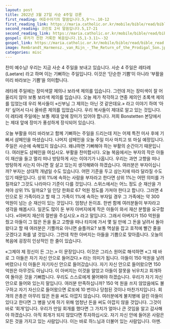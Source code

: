 ```yaml
---
layout: post
title: 2022년 3월 27일 사순 4주일 강론
first_reading: 여호수아기의 말씀입니다.5,9ㄱㄴ.10-12
first_reading_link: https://maria.catholic.or.kr/mobile/bible/read/bible_read.asp?m=1&n=106&p=5
second_reading: 코린토 2서 말씀입니다.5,17-21
second_reading_link: https://maria.catholic.or.kr/mobile/bible/read/bible_read.asp?m=2&n=154&p=5
gospel: 루카가 전한 거룩한 복음입니다.15,1-3.11ㄴ-32
gospel_link: https://maria.catholic.or.kr/mobile/bible/read/bible_read.asp?m=2&n=149&p=15
image: Rembrandt_Harmensz._van_Rijn_-_The_Return_of_the_Prodigal_Son.jpg
categories: misc
---
```


찬미 예수님! 우리는 지금 사순 4 주일을 보내고 있습니다. 사순 4 주일은 레타레
(Laetare) 라고 하며 이는 기뻐하는 주일입니다. 이것은 ‘단순한 기쁨’이 아니라 ‘부활을
미리 바라보는 기쁨’을 의미합니다. 

레타레 주일에는 장미색깔 제의나 보라색 제의를
입습니다. 그런데 저는 장미색이 잘 어울리지 않아 보통 보라색 제의를 입습니다. 오늘
제가 착각하고 연중 제의인 초록색 제의를 입었는데 우리 복사들이 «신부님 그 제의는
아닌 것 같은데요.» 라고 이야기 하여 ‘아차’ 싶어서 다시 올바른 제의를 입었습니다.
우리 복사들이 제대로 알고 있는 것입니다. 이 레타레 주일에는 보통 제대 앞에 장미가
있어야 합니다. 저희 Bonstetten 본당에서는 제대 앞에 장미가 풍성하게 장식되어
있습니다.

오늘 부활을 미리 바라보고 함께 기뻐하는 주일을 드리는데 저는 어제 특전 미사 후에
기뻐서 샴페인을 마셨습니다. 나머지 샴페인을 오늘 주일 미사 마치고 또 마실
예정입니다. 주일은 사순에 속해있지 않습니다. 왜냐하면 기뻐해야 하는 부활의
순간이기 때문입니다. 여러분도 샴페인을 여십시오. 부활을 찬미합시다.
오늘 복음에서는 부자의 작은 아들이 재산을 들고 멀리 떠나 방탕하게 사는 이야기가
나옵니다. 우리는 과연 고향을 떠나 방탕하게 사는지 아니면 잘 살고 있는지 생각해봐야
하겠습니다. 여러분은 부자이십니까? 부자는 상대적 개념일 수도 있습니다. 어떤
기준을 두고 삼는지에 따라 달라질 수도 있기 때문입니다. 상위 1%에 속하는 사람을
부자라고 한다면 상위 1%는 어떤 의미를 가질까요? 그것도 나라마다 기준이 다를
것입니다. 스위스에서는 어느 정도 순 재산을 가져야 상위 1% 일까요? 일 인당 한화로
67 억원 정도를 가져야 한다고 합니다. 그러면 4 인으로 된 가족이라고 할 때 그 가족이
1%에 속하는 부자일 경우 그 가족에는 약 300 억원이 넘는 순 재산이 있는 것입니다.
엄청난 돈이죠. 한번 함께 여러분들이 부자라고 생각을 해봅시다. 일꾼도 많이 둔 부자
아버지에게 작은 아들이 와서 재산 분할을 요구합니다. «아버지 재산의 절반을
주십시오.» 라고 말입니다. 그래서 아버지가 150 억원을 줬고 아들이 그 많은 돈을 들고
고향을 떠나 타지에 가서 몇 일 만에 그 돈을 날려서 돌아왔다고 할 때 여러분은
기쁠까요 아니면 슬플까요? 보통 멱살을 잡고 호적에 빨간 줄을 긋겠다고 화를 낼
것입니다. 그런데 착한 아버지는 아들을 기쁨으로 맞아줍니다.
오늘의 복음에 굉장히 인상적인 한 줄이 있습니다.

«그제야 제 정신이 든 그는.» 이 문장입니다. 이것은 그리스 원어로 해석하면 «그 때
바로 그 아들은 자기 자신 안으로 들어갔다.» 라는 의미가 됩니다. 아들이 150 억원을
날려버렸으나 이 아들은 자기자신 안으로 들어갔습니다. 자기 자신 안으로 들어왔으면
150 억원은 아무것도 아닙니다. 이 아버지는 이것을 알았고 아들이 잘못을 뉘우치고
회개하여 돌아온 것을 기뻐합니다.
우리도 스스로에게 물어봐야 하겠습니다. 우리가 자기 자신 안으로 들어와 있는지
말입니다. 여러분 만족하십니까? 150 억 원을 쓰지 않았음에도 불구하고 자기 자신으로
들어왔으면 로또에 10 번이나 당첨된 것이나 마찬가지입니다. 회개의 은총은 아무리
많은 돈을 써도 아깝지 않습니다. 여러분에게 불치병에 걸린 아들이 있다고 한다면 그
병을 낫게 하기 위해 엄청난 돈을 써도 아깝지 않을 것입니다. 그것이 바로 ‘회개’입니다.
우리가 만일 회개를 했다면 그 가치가 얼마나 큰 것임을 알고 감사해야 하겠습니다.
아직 회개가 되지 않았다면 투자하십시오. 자기 자신 안에 들어온 사람은 모든 것을
가지고 있는 사람입니다. 이는 바로 하느님과 더불어 있는 사람입니다. 아멘.
